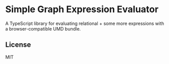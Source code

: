 # Simple Graph Expression Evaluator

A TypeScript library for evaluating relational + some more expressions with a browser-compatible UMD bundle.

## License

MIT

